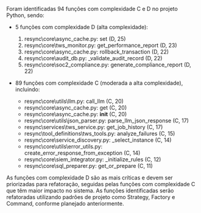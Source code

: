 Foram identificadas 94 funções com complexidade C e D no projeto Python, sendo:

- 5 funções com complexidade D (alta complexidade):
  1. resync\core\async_cache.py: set (D, 25)
  2. resync\core\tws_monitor.py: get_performance_report (D, 23)
  3. resync\core\async_cache.py: rollback_transaction (D, 22)
  4. resync\core\audit_db.py: _validate_audit_record (D, 22)
  5. resync\core\soc2_compliance.py: generate_compliance_report (D, 22)

- 89 funções com complexidade C (moderada a alta complexidade), incluindo:
  - resync\core\utils\llm.py: call_llm (C, 20)
  - resync\core\async_cache.py: get (C, 20)
  - resync\core\async_cache.py: __init__ (C, 20)
  - resync\core\utils\json_parser.py: parse_llm_json_response (C, 17)
  - resync\services\tws_service.py: get_job_history (C, 17)
  - resync\tool_definitions\tws_tools.py: analyze_failures (C, 15)
  - resync\core\service_discovery.py: _select_instance (C, 14)
  - resync\core\utils\error_utils.py: create_error_response_from_exception (C, 14)
  - resync\core\siem_integrator.py: _initialize_rules (C, 12)
  - resync\core\sql_preparer.py: get_or_prepare (C, 11)

As funções com complexidade D são as mais críticas e devem ser priorizadas para refatoração, seguidas pelas funções com complexidade C que têm maior impacto no sistema. As funções identificadas serão refatoradas utilizando padrões de projeto como Strategy, Factory e Command, conforme planejado anteriormente.